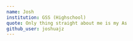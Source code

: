 ```yaml
---
name: Josh
institution: GSS (Highschool)
quote: Only thing straight about me is my As
github_user: joshuajz
---
```

